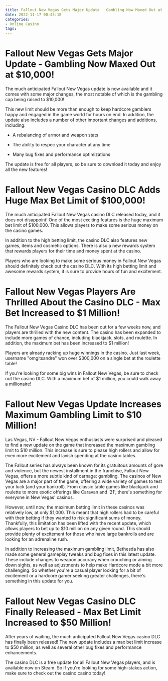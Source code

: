 ```yaml
---
title: Fallout New Vegas Gets Major Update   Gambling Now Maxed Out at $10,000!
date: 2022-11-17 00:45:18
categories:
- Online Casino
tags:
---
```



#  Fallout New Vegas Gets Major Update - Gambling Now Maxed Out at $10,000!

The much anticipated Fallout New Vegas update is now available and it comes with some major changes, the most notable of which is the gambling cap being raised to $10,000!

This new limit should be more than enough to keep hardcore gamblers happy and engaged in the game world for hours on end. In addition, the update also includes a number of other important changes and additions, including:

- A rebalancing of armor and weapon stats

- The ability to respec your character at any time

- Many bug fixes and performance optimizations

The update is free for all players, so be sure to download it today and enjoy all the new features!

#  Fallout New Vegas Casino DLC Adds Huge Max Bet Limit of $100,000!

The much anticipated Fallout New Vegas casino DLC released today, and it does not disappoint! One of the most exciting features is the huge maximum bet limit of $100,000. This allows players to make some serious money on the casino games.

In addition to the high betting limit, the casino DLC also features new games, items and cosmetic options. There is also a new rewards system that rewards players for their time and money spent at the casino.

Players who are looking to make some serious money in Fallout New Vegas should definitely check out the casino DLC. With its high betting limit and awesome rewards system, it is sure to provide hours of fun and excitement.

#  Fallout New Vegas Players Are Thrilled About the Casino DLC - Max Bet Increased to $1 Million!

The Fallout New Vegas Casino DLC has been out for a few weeks now, and players are thrilled with the new content. The casino has been expanded to include more games of chance, including blackjack, slots, and roulette. In addition, the maximum bet has been increased to $1 million!

Players are already racking up huge winnings in the casino. Just last week, username "omgitsandre" won over $300,000 on a single bet at the roulette table!

If you're looking for some big wins in Fallout New Vegas, be sure to check out the casino DLC. With a maximum bet of $1 million, you could walk away a millionaire!

#  Fallout New Vegas Update Increases Maximum Gambling Limit to $10 Million!

Las Vegas, NV - Fallout New Vegas enthusiasts were surprised and pleased to find a new update on the game that increased the maximum gambling limit to $10 million. This increase is sure to please high rollers and allow for even more excitement and lavish spending at the casino tables.

The Fallout series has always been known for its gratuitous amounts of gore and violence, but the newest installment in the franchise, Fallout New Vegas, offers a more subtle kind of carnage: gambling. The casinos of New Vegas are a major part of the game, offering a wide variety of games to test your luck (and your bankroll). From classic table games like blackjack and roulette to more exotic offerings like Caravan and '21', there's something for everyone in New Vegas' casinos.

However, until now, the maximum betting limit in these casinos was relatively low, at only $1,000. This meant that high rollers had to be careful with their betting if they wanted to risk significant sums of money. Thankfully, this limitation has been lifted with the recent update, which allows players to bet up to $10 million on any given round. This should provide plenty of excitement for those who have large bankrolls and are looking for an adrenaline rush.

In addition to increasing the maximum gambling limit, Bethesda has also made some general gameplay tweaks and bug fixes in this latest update. These include changes to weapon accuracy when crouching or aiming down sights, as well as adjustments to help make Hardcore mode a bit more challenging. So whether you're a casual player looking for a bit of excitement or a hardcore gamer seeking greater challenges, there's something in this update for you.

#  Fallout New Vegas Casino DLC Finally Released - Max Bet Limit Increased to $50 Million!

After years of waiting, the much anticipated Fallout New Vegas casino DLC has finally been released! The new update includes a max bet limit increase to $50 million, as well as several other bug fixes and performance enhancements.

The casino DLC is a free update for all Fallout New Vegas players, and is available now on Steam. So if you're looking for some high-stakes action, make sure to check out the casino casino today!